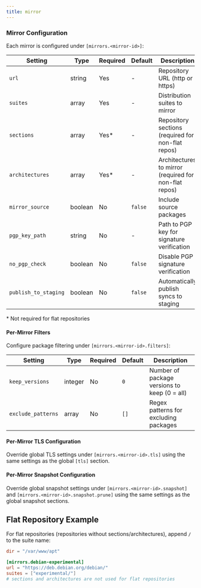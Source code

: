 ```yaml
---
title: mirror
---
```


### Mirror Configuration

Each mirror is configured under `[mirrors.<mirror-id>]`:

| Setting | Type | Required | Default | Description |
|---------|------|----------|---------|-------------|
| `url` | string | Yes | - | Repository URL (http or https) |
| `suites` | array | Yes | - | Distribution suites to mirror |
| `sections` | array | Yes* | - | Repository sections (required for non-flat repos) |
| `architectures` | array | Yes* | - | Architectures to mirror (required for non-flat repos) |
| `mirror_source` | boolean | No | `false` | Include source packages |
| `pgp_key_path` | string | No | - | Path to PGP key for signature verification |
| `no_pgp_check` | boolean | No | `false` | Disable PGP signature verification |
| `publish_to_staging` | boolean | No | `false` | Automatically publish syncs to staging |

\* Not required for flat repositories

#### Per-Mirror Filters

Configure package filtering under `[mirrors.<mirror-id>.filters]`:

| Setting | Type | Required | Default | Description |
|---------|------|----------|---------|-------------|
| `keep_versions` | integer | No | `0` | Number of package versions to keep (0 = all) |
| `exclude_patterns` | array | No | `[]` | Regex patterns for excluding packages |

#### Per-Mirror TLS Configuration

Override global TLS settings under `[mirrors.<mirror-id>.tls]` using the same settings as the global `[tls]` section.

#### Per-Mirror Snapshot Configuration

Override global snapshot settings under `[mirrors.<mirror-id>.snapshot]` and `[mirrors.<mirror-id>.snapshot.prune]` using the same settings as the global snapshot sections.


## Flat Repository Example

For flat repositories (repositories without sections/architectures), append `/` to the suite name:

```toml
dir = "/var/www/apt"

[mirrors.debian-experimental]
url = "https://deb.debian.org/debian/"
suites = ["experimental/"]
# sections and architectures are not used for flat repositories
```
